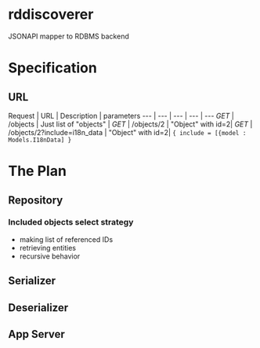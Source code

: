 # rddiscoverer
JSONAPI mapper to RDBMS backend
# Specification
## URL
Request | URL | Description | parameters
--- | --- | --- | --- | ---
*GET* | /objects | Just list of "objects" |
*GET* | /objects/2 | "Object" with id=2|
*GET* | /objects/2?include=i18n_data | "Object" with id=2| ```{ include = [{model : Models.I18nData] } ```

# The Plan
## Repository
### Included objects select strategy
* making list of referenced IDs
* retrieving entities
* recursive behavior

## Serializer
## Deserializer
## App Server
